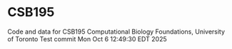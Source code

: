 # CSB195
Code and data for CSB195 Computational Biology Foundations, University of Toronto
Test commit Mon Oct  6 12:49:30 EDT 2025
